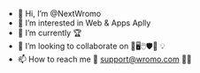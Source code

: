 - 👋 Hi, I’m @NextWromo
- 👀 I’m interested in Web & Apps Aplly
- 🌱 I’m currently 🏆
- 💞️ I’m looking to collaborate on 🥇🖥️🖱️🛡️💾 💡
- 📫 How to reach me 📧 support@wromo.com  🥳😎

<!---
NextWromo/NextWromo is a ✨ special ✨ repository because its `README.md` (this file) appears on your GitHub profile by Wromo Studio Marketplace.
You can click the Preview link to take a look at your changes.
--->
